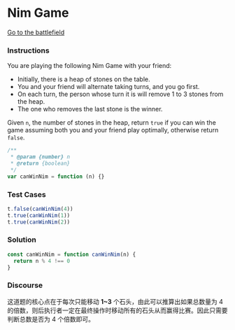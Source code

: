 # Nim Game

[Go to the battlefield](https://leetcode.com/problems/nim-game/)

### Instructions

You are playing the following Nim Game with your friend:

- Initially, there is a heap of stones on the table.
- You and your friend will alternate taking turns, and you go first.
- On each turn, the person whose turn it is will remove 1 to 3 stones from the heap.
- The one who removes the last stone is the winner.

Given `n`, the number of stones in the heap, return `true` if you can win the game assuming both you and your friend play optimally, otherwise return `false`.

```js
/**
 * @param {number} n
 * @return {boolean}
 */
var canWinNim = function (n) {}
```

### Test Cases

```js
t.false(canWinNim(4))
t.true(canWinNim(1))
t.true(canWinNim(2))
```

### Solution

```js
const canWinNim = function canWinNim(n) {
  return n % 4 !== 0
}
```

### Discourse

这道题的核心点在于每次只能移动 **1~3** 个石头，由此可以推算出如果总数量为 4 的倍数，则后执行者一定在最终操作时移动所有的石头从而赢得比赛。因此只需要判断总数是否为 4 个倍数即可。
